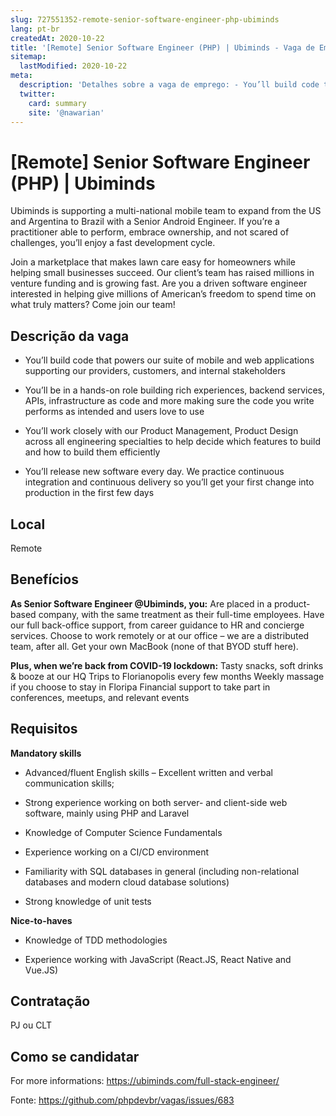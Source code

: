 ```yaml
---
slug: 727551352-remote-senior-software-engineer-php-ubiminds
lang: pt-br
createdAt: 2020-10-22
title: '[Remote] Senior Software Engineer (PHP) | Ubiminds - Vaga de Emprego'
sitemap:
  lastModified: 2020-10-22
meta:
  description: 'Detalhes sobre a vaga de emprego: - You’ll build code that powers our suite of mobile and web applications supporting our providers, customers, and internal stakeholders - You’ll be in a hands-on role building rich experiences, backend services, APIs, infrastructure as code and more making sure the code you write performs as intended and users love to use - You’ll work closely with our Product Management, Product Design across all engineering specialties to help decide which features to build and how to build them efficiently - You’ll release new software every day. We practice continuous integration and continuous delivery so you’ll get your first change into production in the first few days'
  twitter:
    card: summary
    site: '@nawarian'
---
```


# [Remote] Senior Software Engineer (PHP) | Ubiminds

Ubiminds is supporting a multi-national mobile team to expand from the US and Argentina to Brazil with a Senior Android Engineer. If you’re a practitioner able to perform, embrace ownership, and not scared of challenges, you’ll enjoy a fast development cycle.

Join a marketplace that makes lawn care easy for homeowners while helping small businesses succeed. Our client’s team has raised millions in venture funding and is growing fast. Are you a driven software engineer interested in helping give millions of American’s freedom to spend time on what truly matters? Come join our team! 

## Descrição da vaga

- You’ll build code that powers our suite of mobile and web applications supporting our providers, customers, and internal stakeholders

- You’ll be in a hands-on role building rich experiences, backend services, APIs, infrastructure as code and more making sure the code you write performs as intended and users love to use

- You’ll work closely with our Product Management, Product Design across all engineering specialties to help decide which features to build and how to build them efficiently

- You’ll release new software every day. We practice continuous integration and continuous delivery so you’ll get your first change into production in the first few days

## Local

Remote

## Benefícios

**As Senior Software Engineer @Ubiminds, you:**
Are placed in a product-based company, with the same treatment as their full-time employees.
Have our full back-office support, from career guidance to HR and concierge services.
Choose to work remotely or at our office – we are a distributed team, after all.
Get your own MacBook (none of that BYOD stuff here).

**Plus, when we’re back from COVID-19 lockdown:**
Tasty snacks, soft drinks & booze at our HQ
Trips to Florianopolis every few months
Weekly massage if you choose to stay in Floripa
Financial support to take part in conferences, meetups, and relevant events

## Requisitos

**Mandatory skills**

- Advanced/fluent English skills – Excellent written and verbal communication skills;

- Strong experience working on both server- and client-side web software, mainly using PHP and Laravel

- Knowledge of Computer Science Fundamentals

- Experience working on a CI/CD environment

- Familiarity with SQL databases in general (including non-relational databases and modern cloud database solutions)

- Strong knowledge of unit tests

**Nice-to-haves**

- Knowledge of TDD methodologies

- Experience working with JavaScript (React.JS, React Native and Vue.JS)

## Contratação

PJ ou CLT

## Como se candidatar

For more informations: https://ubiminds.com/full-stack-engineer/

Fonte: https://github.com/phpdevbr/vagas/issues/683